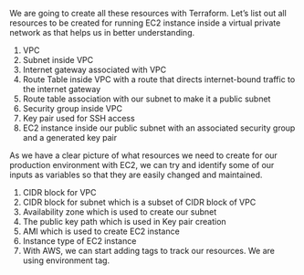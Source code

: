 We are going to create all these resources with Terraform. Let’s list out all resources to be created for running EC2 instance inside a virtual private network as that helps us in better understanding.

1.	VPC
2.	Subnet inside VPC
3.	Internet gateway associated with VPC
4.	Route Table inside VPC with a route that directs internet-bound traffic to the internet gateway
5.	Route table association with our subnet to make it a public subnet
6.	Security group inside VPC
7.	Key pair used for SSH access
8.	EC2 instance inside our public subnet with an associated security group and a generated key pair

As we have a clear picture of what resources we need to create for our production environment with EC2, we can try and identify some of our inputs as variables so that they are easily changed and maintained.

1.	CIDR block for VPC
2.	CIDR block for subnet which is a subset of CIDR block of VPC
3.	Availability zone which is used to create our subnet
4.	The public key path which is used in Key pair creation
5.	AMI which is used to create EC2 instance
6.	Instance type of EC2 instance
7.	With AWS, we can start adding tags to track our resources. We are using environment tag.
